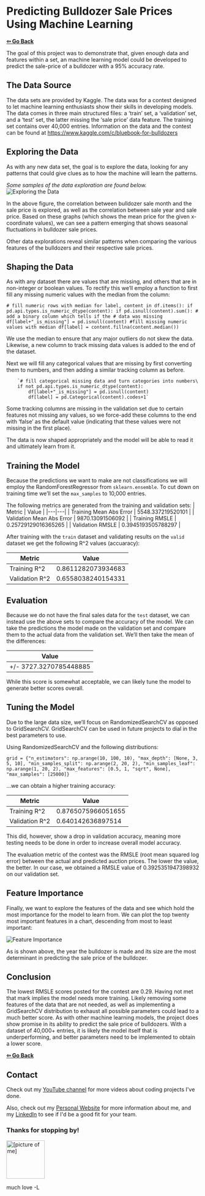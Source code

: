 # Predicting Bulldozer Sale Prices Using Machine Learning
<a href="https://github.com/lorenarms/Machine_Learning"><strong> ⇦ Go Back</strong></a>

The goal of this project was to demonstrate that, given enough data and features within a set, an machine learning model could be developed to predict the sale-price of a bulldozer with a 95% accuracy rate.

## The Data Source

The data sets are provided by Kaggle. The data was for a contest designed to let machine learning enthusiasts show their skills in developing models. The data comes in three main structured files: a ‘train’ set, a ‘validation’ set, and a ‘test’ set, the latter missing the ‘sale price’ data feature. The training set contains over 40,000 entries. Information on the data and the contest can be found at https://www.kaggle.com/c/bluebook-for-bulldozers

## Exploring the Data

As with any new data set, the goal is to explore the data, looking for any patterns that could give clues as to how the machine will learn the patterns. 

*Some samples of the data exploration are found below.*
![Exploring the Data](https://github.com/lorenarms/Machine_Learning/blob/main/bulldozer_price_prediction_project/img/explore.png "Exploring the Data")

In the above figure, the correlation between bulldozer sale month and the sale price is explored, as well as the correlation between sale year and sale price. Based on these graphs (which shows the mean price for the given x-coordinate values), we can see a pattern emerging that shows seasonal fluctuations in bulldozer sale prices. 

Other data explorations reveal similar patterns when comparing the various features of the bulldozers and their respective sale prices. 

## Shaping the Data

As with any dataset there are values that are missing, and others that are in non-integer or boolean values. To rectify this we’ll employ a function to first fill any missing numeric values with the median from the column:

`# fill numeric rows with median
	for label, content in df.items():
    	if pd.api.types.is_numeric_dtype(content):
        	if pd.isnull(content).sum():
            	# add a binary column which tells if the
            	# data was missing
            	df[label+"_is_missing"] = pd.isnull(content)
              #fill missing numeric values with median
            	df[label] = content.fillna(content.median())`

We use the median to ensure that any major outliers do not skew the data. Likewise, a new column to track missing data values is added to the end of the dataset.

Next we will fill any categorical values that are missing by first converting them to numbers, and then adding a similar tracking column as before.             	
    
    	`# fill categorical missing data and turn categories into numbers\
    	if not pd.api.types.is_numeric_dtype(content):
        	df[label+"_is_missing"] = pd.isnull(content)
        	df[label] = pd.Categorical(content).codes+1`

Some tracking columns are missing in the validation set due to certain features not missing any values, so we force-add these columns to the end with ‘false’ as the default value (indicating that these values were not missing in the first place).

The data is now shaped appropriately and the model will be able to read it and ultimately learn from it.

## Training the Model

Because the predictions we want to make are not classifications we will employ the RandomForestRegressor from `sklearn.ensemble`. To cut down on training time we’ll set the `max_samples` to 10,000 entries. 

The following metrics are generated from the training and validation sets:
| Metric | Value |
|---|---|
| Training Mean Abs Error | 5548.337219520101 |
| Validation Mean Abs Error | 9870.13091506092 |
| Training RMSLE | 0.25729129016365265 |
| Validation RMSLE | 0.3945193505788297 |

After training with the `train` dataset and validating results on the `valid` dataset we get the following R^2 values (accuaracy):

| Metric | Value |
|---|---|
| Training R^2 | 0.8611282073934683 |
| Validation R^2 | 0.6558038240154331 |

## Evaluation

Because we do not have the final sales data for the `test` dataset, we can instead use the above sets to compare the accuracy of the model. We can take the predictions the model made on the validation set and compare them to the actual data from the validation set. We’ll then take the mean of the differences:

| Value |
|---|
| +/- 3727.3270785448885 |

While this score is somewhat acceptable, we can likely tune the model to generate better scores overall. 

## Tuning the Model

Due to the large data size, we’ll focus on RandomizedSearchCV as opposed to GridSearchCV. GridSearchCV can be used in future projects to dial in the best parameters to use. 

Using RandomizedSearchCV and the following distributions:

`grid = {"n_estimators": np.arange(10, 100, 10),
   	"max_depth": [None, 3, 5, 10],
   	"min_samples_split": np.arange(2, 20, 2),
   	"min_samples_leaf": np.arange(1, 20, 2),
   	"max_features": [0.5, 1, "sqrt", None],
   	"max_samples": [25000]}`

…we can obtain a higher training accuracy:

| Metric | Value |
|---|---|
| Training R^2 | 0.8765075966051655 |
| Validation R^2 | 0.640142636897514 |

This did, however, show a drop in validation accuracy, meaning more testing needs to be done in order to increase overall model accuracy. 

The evaluation metric of the contest was the RMSLE (root mean squared log error) between the actual and predicted auction prices. The lower the value, the better. In our case, we obtained a RMSLE value of 0.3925351947398932 on our validation set. 

## Feature Importance

Finally, we want to explore the features of the data and see which hold the most importance for the model to learn from. We can plot the top twenty most important features in a chart, descending from most to least important:

![Feature Importance](https://github.com/lorenarms/Machine_Learning/blob/main/bulldozer_price_prediction_project/img/importance.png "Feature Importance")

As is shown above, the year the bulldozer is made and its size are the most determinant in predicting the sale price of the bulldozer. 

## Conclusion

The lowest RMSLE scores posted for the contest are 0.29. Having not met that mark implies the model needs more training. Likely removing some features of the data that are not needed, as well as implementing a GridSearchCV distribution to exhaust all possible parameters could lead to a much better score. As with other machine learning models, the project does show promise in its ability to predict the sale price of bulldozers. With a dataset of 40,000+ entries, it is likely the model itself that is underperforming, and better parameters need to be implemented to obtain a lower score.

<a href="https://github.com/lorenarms/Machine_Learning"><strong> ⇦ Go Back</strong></a>

## Contact

<p>Check out my <a href="https://www.youtube.com/channel/UCGtp8PRHgPCQHYoSxbMST8A" target="_blank">YouTube channel</a> for more videos about coding projects I've done.</p>
<p>Also, check out my <a href="http://artllj.com" target="_blank">Personal Website</a> for more information about me, and my <a href="https://www.linkedin.com/in/lorenarms95/" target="_blank">LinkedIn</a> to see if I'd be a good fit for your team. </p>
<h3>Thanks for stopping by!</h3>
<img src="https://github.com/lorenarms/SNHU_CS_370_Emerging_Trends_in_CS/blob/main/images/profile.png" alt="[picture of me]" style="width:100px;">
<p>much love
-L
</p>
